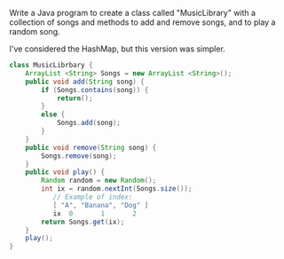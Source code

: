Write a Java program to create a class called "MusicLibrary" with a collection of songs and methods to add and remove songs, and to play a random song.

I've considered the HashMap, but this version was simpler.

```java
class MusicLibrbary {
    ArrayList <String> Songs = new ArrayList <String>();
    public void add(String song) {
        if (Songs.contains(song)) {
            return();
        }
        else {
            Songs.add(song);
        }
    }
    public void remove(String song) {
        Songs.remove(song);
    }
    public void play() {
        Random random = new Random();
        int ix = random.nextInt(Songs.size());
           // Example of index:
           [ "A", "Banana", "Dog" ]
           ix  0       1       2
        return Songs.get(ix);
    }
    play();
}
